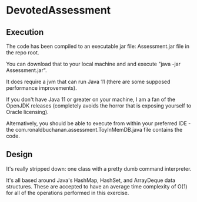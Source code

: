 # DevotedAssessment
## Execution

The code has been compiled to an executable jar file: Assessment.jar file in the repo root. 

You can download that to your local machine and and execute "java -jar Assessment.jar". 

It does require a jvm that can run Java 11 (there are some supposed performance improvements). 

If you don't have Java 11 or greater on your machine, I am a fan of the OpenJDK releases (completely avoids the horror that is exposing yourself to Oracle licensing). 

Alternatively, you should be able to execute from within your preferred IDE - the com.ronaldbuchanan.assessment.ToyInMemDB.java file contains the code.

## Design

It's really stripped down: one class with a pretty dumb command interpreter.

It's all based around Java's HashMap, HashSet, and ArrayDeque data structures. These are accepted to have an average time complexity of O(1) for all of the operations performed in this exercise. 